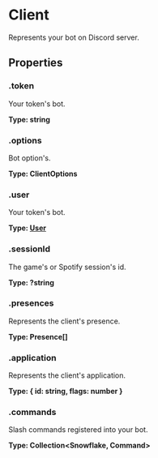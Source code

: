 # Client
Represents your bot on Discord server.
<toc />

## Properties

### .token
Your token's bot. 

**Type: string**


### .options
Bot option's.

**Type: ClientOptions**


### .user
Your token's bot.

**Type: [User](/docs/v1/api/user)**


### .sessionId
The game's or Spotify session's id.

**Type: ?string**

### .presences
Represents the client's presence.

**Type: Presence[]**


### .application
Represents the client's application.

**Type: { id: string, flags: number }**


### .commands
Slash commands registered into your bot.

**Type: Collection<Snowflake, Command>**